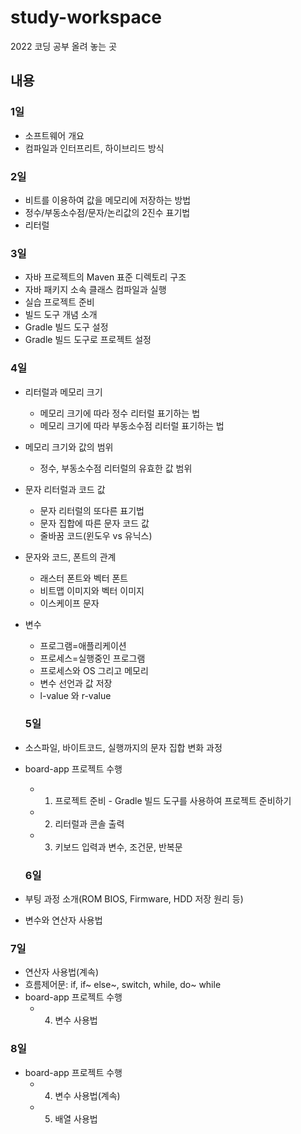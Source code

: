 # study-workspace

2022 코딩 공부 올려 놓는 곳

## 내용

### 1일

- 소프트웨어 개요
- 컴파일과 인터프리트, 하이브리드 방식

### 2일

- 비트를 이용하여 값을 메모리에 저장하는 방법
- 정수/부동소수점/문자/논리값의 2진수 표기법
- 리터럴

### 3일

- 자바 프로젝트의 Maven 표준 디렉토리 구조
- 자바 패키지 소속 클래스 컴파일과 실행
- 실습 프로젝트 준비
- 빌드 도구 개념 소개
- Gradle 빌드 도구 설정
- Gradle 빌드 도구로 프로젝트 설정

### 4일

- 리터럴과 메모리 크기
  - 메모리 크기에 따라 정수 리터럴 표기하는 법
  - 메모리 크기에 따라 부동소수점 리터럴 표기하는 법
- 메모리 크기와 값의 범위
  - 정수, 부동소수점 리터럴의 유효한 값 범위
- 문자 리터럴과 코드 값
  - 문자 리터럴의 또다른 표기법
  - 문자 집합에 따른 문자 코드 값
  - 줄바꿈 코드(윈도우 vs 유닉스)
- 문자와 코드, 폰트의 관계
  - 래스터 폰트와 벡터 폰트
  - 비트맵 이미지와 벡터 이미지
  - 이스케이프 문자
- 변수

  - 프로그램=애플리케이션
  - 프로세스=실행중인 프로그램
  - 프로세스와 OS 그리고 메모리
  - 변수 선언과 값 저장
  - l-value 와 r-value

  ### 5일

- 소스파일, 바이트코드, 실행까지의 문자 집합 변화 과정
- board-app 프로젝트 수행
  - 1.  프로젝트 준비 - Gradle 빌드 도구를 사용하여 프로젝트 준비하기
  - 2.  리터럴과 콘솔 출력
  - 3.  키보드 입력과 변수, 조건문, 반복문

  ### 6일
- 부팅 과정 소개(ROM BIOS, Firmware, HDD 저장 원리 등)
- 변수와 연산자 사용법

### 7일
- 연산자 사용법(계속)
- 흐름제어문: if, if~ else~, switch, while, do~ while
- board-app 프로젝트 수행
  - 04. 변수 사용법

### 8일
- board-app 프로젝트 수행
  - 004. 변수 사용법(계속)
  - 005. 배열 사용법